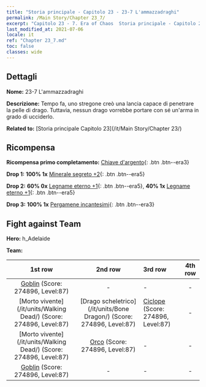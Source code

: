 ```yaml
---
title: "Storia principale - Capitolo 23 - 23-7 L'ammazzadraghi"
permalink: /Main Story/Chapter 23_7/
excerpt: "Capitolo 23 - 7. Era of Chaos  Storia principale - Capitolo 23_7. 23-7 L'ammazzadraghi"
last_modified_at: 2021-07-06
locale: it
ref: "Chapter 23_7.md"
toc: false
classes: wide
---
```


## Dettagli

 **Nome:** 23-7 L'ammazzadraghi

 **Descrizione:** Tempo fa, uno stregone creò una lancia capace di penetrare la pelle di drago. Tuttavia, nessun drago vorrebbe portare con sé un'arma in grado di ucciderlo.

 **Related to:** [Storia principale Capitolo 23](/it/Main Story/Chapter 23/)

## Ricompensa

 **Ricompensa primo completamento:** [Chiave d'argento](/ItemsIT/con_693/){: .btn .btn--era3}

 **Drop 1:** **100% 1x** [Minerale segreto +2](/ItemsIT/mat_75/){: .btn .btn--era5}

 **Drop 2:** **60% 0x** [Legname eterno +1](/ItemsIT/mat_69/){: .btn .btn--era5}, **40% 1x** [Legname eterno +1](/ItemsIT/mat_69/){: .btn .btn--era5}

 **Drop 3:** **100% 1x** [Pergamene incantesimi](/ItemsIT/con_694/){: .btn .btn--era3}


## Fight against Team
 **Hero:** h_Adelaide

 **Team:**


  | 1st row | 2nd row | 3rd row | 4th row |
  |:----:|:----:|:----|:----:|
  | [Goblin](/it/units/Goblin/) (Score: 274896, Level:87)  | - | - | - |
  | [Morto vivente](/it/units/Walking Dead/) (Score: 274896, Level:87)  | [Drago scheletrico](/it/units/Bone Dragon/) (Score: 274896, Level:87)  | [Ciclope](/it/units/Cyclops/) (Score: 274896, Level:87)  | - |
  | [Morto vivente](/it/units/Walking Dead/) (Score: 274896, Level:87)  | [Orco](/it/units/Orc/) (Score: 274896, Level:87)  | - | - |
  | [Goblin](/it/units/Goblin/) (Score: 274896, Level:87)  | - | - | - |


